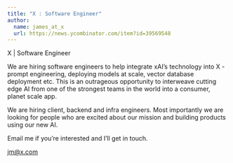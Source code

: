 ```yaml
---
title: "X : Software Engineer"
author:
  name: james_at_x
  url: https://news.ycombinator.com/item?id=39569548
---
```

X | Software Engineer

We are hiring software engineers to help integrate xAI’s technology into X - prompt engineering, deploying models at scale, vector database deployment etc. This is an outrageous opportunity to interweave cutting edge AI from one of the strongest teams in the world into a consumer, planet scale app.

We are hiring client, backend and infra engineers. Most importantly we are looking for people who are excited about our mission and building products using our new AI.

Email me if you’re interested and I’ll get in touch.

jm@x.com

